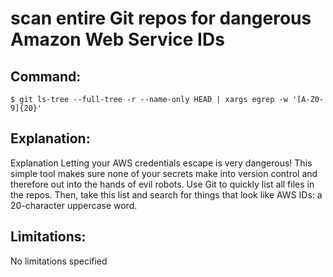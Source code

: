 # scan entire Git repos for dangerous Amazon Web Service IDs

## Command:
```
$ git ls-tree --full-tree -r --name-only HEAD | xargs egrep -w '[A-Z0-9]{20}'
```

## Explanation:
Explanation
Letting your AWS credentials escape is very dangerous! This simple tool makes sure none of your secrets make into version control and therefore out into the hands of evil robots.
Use Git to quickly list all files in the repos. Then, take this list and search for things that look like AWS IDs: a 20-character uppercase word.

## Limitations:
No limitations specified

